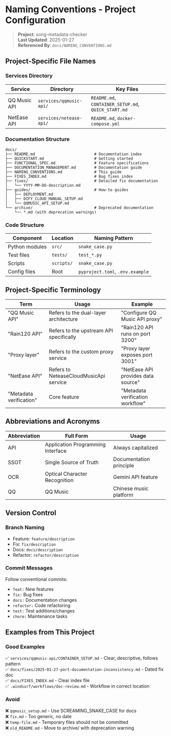 # Naming Conventions - Project Configuration

> **Project**: song-metadata-checker  
> **Last Updated**: 2025-01-27  
> **Referenced By**: `docs/NAMING_CONVENTIONS.md`

## Project-Specific File Names

### Services Directory

| Service | Directory | Key Files |
|---------|-----------|-----------|
| QQ Music API | `services/qqmusic-api/` | `README.md`, `CONTAINER_SETUP.md`, `QUICK_START.md` |
| NetEase API | `services/netease-api/` | `README.md`, `docker-compose.yml` |

### Documentation Structure

```
docs/
├── README.md                          # Documentation index
├── QUICKSTART.md                      # Getting started
├── FUNCTIONAL_SPEC.md                 # Feature specifications
├── DOCUMENTATION_MANAGEMENT.md        # Documentation guide
├── NAMING_CONVENTIONS.md              # This guide
├── FIXES_INDEX.md                     # Bug fixes index
├── fixes/                             # Detailed fix documentation
│   └── YYYY-MM-DD-description.md
├── guides/                            # How-to guides
│   ├── DEPLOYMENT.md
│   ├── DIFY_CLOUD_MANUAL_SETUP.md
│   └── QQMUSIC_API_SETUP.md
└── archive/                           # Deprecated documentation
    └── *.md (with deprecation warnings)
```

### Code Structure

| Component | Location | Naming Pattern |
|-----------|----------|----------------|
| Python modules | `src/` | `snake_case.py` |
| Test files | `tests/` | `test_*.py` |
| Scripts | `scripts/` | `snake_case.py` |
| Config files | Root | `pyproject.toml`, `.env.example` |

## Project-Specific Terminology

| Term | Usage | Example |
|------|-------|---------|
| "QQ Music API" | Refers to the dual-layer architecture | "Configure QQ Music API proxy" |
| "Rain120 API" | Refers to the upstream API specifically | "Rain120 API runs on port 3200" |
| "Proxy layer" | Refers to the custom proxy service | "Proxy layer exposes port 3001" |
| "NetEase API" | Refers to NeteaseCloudMusicApi service | "NetEase API provides data source" |
| "Metadata verification" | Core feature | "Metadata verification workflow" |

## Abbreviations and Acronyms

| Abbreviation | Full Form | Usage |
|--------------|-----------|-------|
| API | Application Programming Interface | Always capitalized |
| SSOT | Single Source of Truth | Documentation principle |
| OCR | Optical Character Recognition | Gemini API feature |
| QQ | QQ Music | Chinese music platform |

## Version Control

### Branch Naming

- Feature: `feature/description`
- Fix: `fix/description`
- Docs: `docs/description`
- Refactor: `refactor/description`

### Commit Messages

Follow conventional commits:
- `feat:` New features
- `fix:` Bug fixes
- `docs:` Documentation changes
- `refactor:` Code refactoring
- `test:` Test additions/changes
- `chore:` Maintenance tasks

## Examples from This Project

### Good Examples

✅ `services/qqmusic-api/CONTAINER_SETUP.md` - Clear, descriptive, follows pattern  
✅ `docs/fixes/2025-01-27-port-documentation-inconsistency.md` - Dated fix doc  
✅ `docs/FIXES_INDEX.md` - Clear index file  
✅ `.windsurf/workflows/doc-review.md` - Workflow in correct location

### Avoid

❌ `qqmusic_setup.md` - Use SCREAMING_SNAKE_CASE for docs  
❌ `fix.md` - Too generic, no date  
❌ `temp-file.md` - Temporary files should not be committed  
❌ `old_README.md` - Move to archive/ with deprecation warning
